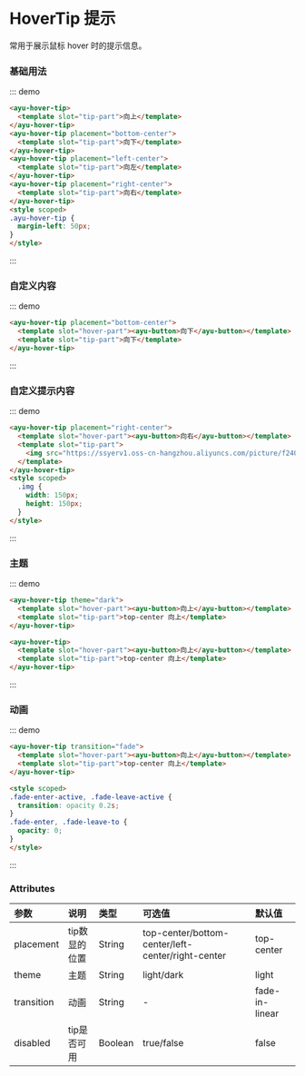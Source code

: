 # HoverTip 提示
常用于展示鼠标 hover 时的提示信息。

### 基础用法
::: demo
``` html
<ayu-hover-tip>
  <template slot="tip-part">向上</template>
</ayu-hover-tip>
<ayu-hover-tip placement="bottom-center">
  <template slot="tip-part">向下</template>
</ayu-hover-tip>
<ayu-hover-tip placement="left-center">
  <template slot="tip-part">向左</template>
</ayu-hover-tip>
<ayu-hover-tip placement="right-center">
  <template slot="tip-part">向右</template>
</ayu-hover-tip>
<style scoped>
.ayu-hover-tip {
  margin-left: 50px;
}
</style>
```
:::

### 自定义内容
::: demo
``` html
<ayu-hover-tip placement="bottom-center">
  <template slot="hover-part"><ayu-button>向下</ayu-button></template>
  <template slot="tip-part">向下</template>
</ayu-hover-tip>
```
:::

### 自定义提示内容
::: demo
``` html
<ayu-hover-tip placement="right-center">
  <template slot="hover-part"><ayu-button>向右</ayu-button></template>
  <template slot="tip-part">
    <img src="https://ssyerv1.oss-cn-hangzhou.aliyuncs.com/picture/f24088b960b846bab1d18705a3a96719.jpg" class="img">
  </template>
</ayu-hover-tip>
<style scoped>
  .img {
    width: 150px;
    height: 150px;
  }
</style>
```
:::

### 主题
::: demo
``` html
<ayu-hover-tip theme="dark">
  <template slot="hover-part"><ayu-button>向上</ayu-button></template>
  <template slot="tip-part">top-center 向上</template>
</ayu-hover-tip>

<ayu-hover-tip>
  <template slot="hover-part"><ayu-button>向上</ayu-button></template>
  <template slot="tip-part">top-center 向上</template>
</ayu-hover-tip>
```
:::

### 动画
::: demo
``` html
<ayu-hover-tip transition="fade">
  <template slot="hover-part"><ayu-button>向上</ayu-button></template>
  <template slot="tip-part">top-center 向上</template>
</ayu-hover-tip>

<style scoped>
.fade-enter-active, .fade-leave-active {
  transition: opacity 0.2s;
}
.fade-enter, .fade-leave-to {
  opacity: 0;
}
</style>
```
:::

### Attributes
|参数|说明|类型|可选值|默认值
|:---|:---|:---|:---|:---
|placement|tip数显的位置|String|top-center/bottom-center/left-center/right-center|top-center
|theme|主题|String|light/dark|light
|transition|动画|String|-|fade-in-linear
|disabled|tip是否可用|Boolean|true/false|false
